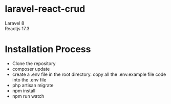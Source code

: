 # laravel-react-crud
  Laravel 8 <br />
  Reactjs 17.3
   

# Installation Process
  * Clone the repository
  * composer update
  * create a .env file in the root directory. copy all the .env.example file code into the .env file
  * php artisan migrate
  * npm install
  * npm run watch
 
